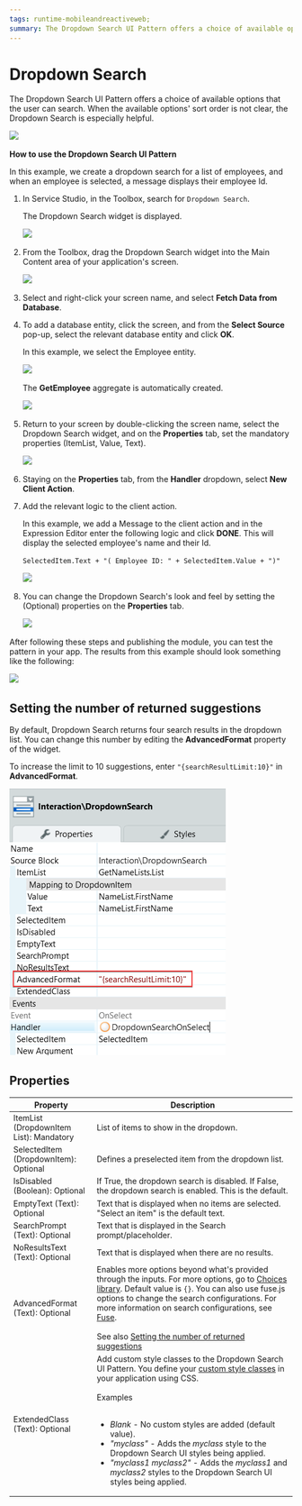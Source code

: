 ```yaml
---
tags: runtime-mobileandreactiveweb;
summary: The Dropdown Search UI Pattern offers a choice of available options that the user can search.
---
```


# Dropdown Search

The Dropdown Search UI Pattern offers a choice of available options that the user can search. When the available options' sort order is not clear, the Dropdown Search is especially helpful.

![](<images/dropdownsearch-1-ss.png>)

**How to use the Dropdown Search UI Pattern**

In this example, we create a dropdown search for a list of employees, and when an employee is selected, a message displays their employee Id.

1. In Service Studio, in the Toolbox, search for `Dropdown Search`.

    The Dropdown Search widget is displayed.

    ![](<images/dropdownsearch-2-ss.png>)

1. From the Toolbox, drag the Dropdown Search widget into the Main Content area of your application's screen.

    ![](<images/dropdownsearch-3-ss.png>)

1. Select and right-click your screen name, and select **Fetch Data from Database**.

1. To add a database entity, click the screen, and from the **Select Source** pop-up, select the relevant database entity and click **OK**.

    In this example, we select the Employee entity. 

    ![](<images/dropdownsearch-4-ss.png>)

    The **GetEmployee** aggregate is automatically created.

    ![](<images/dropdownsearch-6-ss.png>)

1. Return to your screen by double-clicking the screen name, select the Dropdown Search widget, and on the **Properties** tab, set the mandatory properties (ItemList, Value, Text).

    ![](<images/dropdownsearch-5-ss.png>)

1. Staying on the **Properties** tab, from the **Handler** dropdown, select **New Client Action**.

1. Add the relevant logic to the client action. 

    In this example, we add a Message to the client action and in the Expression Editor enter the following logic and click **DONE**. This will display the selected employee's name and their Id.

    `SelectedItem.Text + "( Employee ID: " + SelectedItem.Value + ")"`

    ![](<images/dropdownsearch-9-ss.png>)

1. You can change the Dropdown Search's look and feel by setting the (Optional) properties on the **Properties** tab.

    ![](<images/dropdownsearch-10-ss.png>)

After following these steps and publishing the module, you can test the pattern in your app. The results from this example should look something like the following:

![](<images/dropdownsearch-8-ss.png>)

## Setting the number of returned suggestions

By default, Dropdown Search returns four search results in the dropdown list. You can change this number by editing the **AdvancedFormat** property of the widget.

To increase the limit to 10 suggestions, enter `"{searchResultLimit:10}"` in **AdvancedFormat**.

![Property to set the number of suggestions](images/dropdownsearch-set-number-of-suggestions-ss.png?width=320)

## Properties

| Property | Description |
|---|---|
| ItemList (DropdownItem List): Mandatory | List of items to show in the dropdown. |
| SelectedItem (DropdownItem): Optional | Defines a preselected item from the dropdown list. |
| IsDisabled (Boolean): Optional | If True, the dropdown search is disabled. If False, the dropdown search is enabled. This is the default. |
| EmptyText (Text): Optional | Text that is displayed when no items are selected. "Select an item" is the default text.|
| SearchPrompt (Text): Optional | Text that is displayed in the Search prompt/placeholder. |
| NoResultsText (Text): Optional | Text that is displayed when there are no results. |
| AdvancedFormat (Text): Optional | Enables more options beyond what's provided through the inputs. For more options, go to [Choices library](https://github.com/jshjohnson/Choices). Default value is `{}`. You can also use fuse.js options to change the search configurations. For more information on search configurations, see [Fuse](https://fusejs.io/). <br/><br/> See also [Setting the number of returned suggestions](#setting-the-number-of-returned-suggestions) |
| ExtendedClass (Text): Optional | Add custom style classes to the Dropdown Search UI Pattern. You define your [custom style classes](../../../look-feel/css.md) in your application using CSS.<br/><br/>Examples<br/><br/> <ul><li>_Blank_ - No custom styles are added (default value).</li><li>_"myclass"_ - Adds the _myclass_ style to the Dropdown Search UI styles being applied.</li><li>_"myclass1 myclass2"_ - Adds the _myclass1_ and _myclass2_ styles to the Dropdown Search UI styles being applied.</li></ul> |
